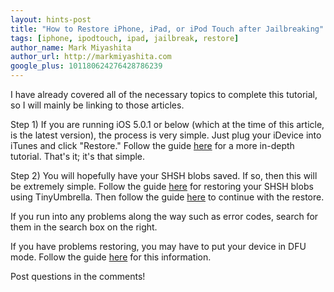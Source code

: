 ```yaml
---
layout: hints-post
title: "How to Restore iPhone, iPad, or iPod Touch after Jailbreaking"
tags: [iphone, ipodtouch, ipad, jailbreak, restore]
author_name: Mark Miyashita
author_url: http://markmiyashita.com
google_plus: 101180624276428786239
---
```


I have already covered all of the necessary topics to complete this tutorial, so I will mainly be linking to those articles.

Step 1) If you are running iOS 5.0.1 or below (which at the time of this article, is the latest version), the process is very simple. Just plug your iDevice into iTunes and click "Restore." Follow the guide <a href="{{site.url}}/how-to-restore-your-iphone-ipod-touch-or-ipad/">here</a> for a more in-depth tutorial. That's it; it's that simple.

Step 2) You will hopefully have your SHSH blobs saved. If so, then this will be extremely simple. Follow the guide <a href="{{site.url}}/how-to-use-tinyumbrella-to-update-downgrade-and-restore-your-iphone/">here</a> for restoring your SHSH blobs using TinyUmbrella. Then follow the guide <a href="{{site.url}}/how-to-restore-your-iphone-ipod-touch-or-ipad/">here</a> to continue with the restore.

If you run into any problems along the way such as error codes, search for them in the search box on the right.

If you have problems restoring, you may have to put your device in DFU mode. Follow the guide <a href="{{site.url}}/how-to-put-your-iphone-in-dfu-mode/">here</a> for this information.

Post questions in the comments!